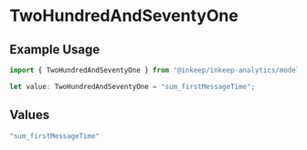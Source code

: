 # TwoHundredAndSeventyOne

## Example Usage

```typescript
import { TwoHundredAndSeventyOne } from "@inkeep/inkeep-analytics/models/operations";

let value: TwoHundredAndSeventyOne = "sum_firstMessageTime";
```

## Values

```typescript
"sum_firstMessageTime"
```